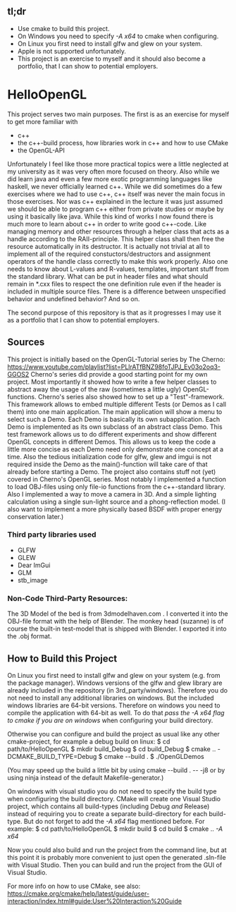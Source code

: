 ## tl;dr
- Use cmake to build this project.
- On Windows you need to specify *-A x64* to cmake when configuring.
- On Linux you first need to install glfw and glew on your system.
- Apple is not supported unfortunately.
- This project is an exercise to myself and it should also become a portfolio, that I can show to potential employers.

# HelloOpenGL

This project serves two main purposes. The first is as an exercise for myself to get more familiar with 
- c++
- the c++-build process, how libraries work in c++ and how to use CMake
- the OpenGL-API

Unfortunately I feel like those more practical topics were a little neglected at my university as it was very often more focused on theory. Also while we did learn java and even a few more exotic programming languages like haskell, we never officially learned c++. While we did sometimes do a few exercises where we had to use c++, c++ itself was never the main focus in those exercises. Nor was c++ explained in the lecture it was just assumed we should be able to program c++ either from private studies or maybe by using it basically like java.
While this kind of works I now found there is much more to learn about c++ in order to write good c++-code. Like managing memory and other resources through a helper class that acts as a handle according to the RAII-principle. This helper class shall then free the resource automatically in its destructor. It is actually not trivial at all to implement all of the required constuctors/destructors and assignment operators of the handle class correctly to make this work properly. Also one needs to know about L-values and R-values, templates, important stuff from the standard library. What can be put in header files and what should remain in *.cxx files to respect the one definition rule even if the header is included in multiple source files. There is a difference between unspecified behavior and undefined behavior? And so on.

The second purpose of this repository is that as it progresses I may use it as a portfolio that I can show to potential employers.

## Sources
This project is initially based on the OpenGL-Tutorial series by The Cherno:
https://www.youtube.com/playlist?list=PLlrATfBNZ98foTJPJ_Ev03o2oq3-GGOS2
Cherno's series did provide a good starting point for my own project. Most importantly it showed how to write a few helper classes to abstract away the usage of the raw (sometimes a little ugly) OpenGL-functions. 
Cherno's series also showed how to set up a "Test"-framework. This framework allows to embed multiple different Tests (or Demos as I call them) into one main application. The main application will show a menu to select such a Demo. Each Demo is basically its own subapplication. Each Demo is implemented as its own subclass of an abstract class Demo. This test framework allows us to do different experiments and show different OpenGL concepts in different Demos. This allows us to keep the code a little more concise as each Demo need only demonstrate one concept at a time. Also the tedious initialization code for glfw, glew and imgui is not required inside the Demo as the main()-function will take care of that already before starting a Demo.
The project also contains stuff not (yet) covered in Cherno's OpenGL series. Most notably I implemented
a function to load OBJ-files using only file-io functions from the c++-standard library. Also I implemented
a way to move a camera in 3D. And a simple lighting calculation using a single sun-light source and a phong-reflection model. (I also want to implement a more physically based BSDF with proper energy conservation later.)


### Third party libraries used
- GLFW
- GLEW
- Dear ImGui
- GLM
- stb_image

### Non-Code Third-Party Resources:
The 3D Model of the bed is from 3dmodelhaven.com . I converted it into the OBJ-file format with the help of Blender.
The monkey head (suzanne) is of course the built-in test-model that is shipped with Blender. I exported it into the .obj format.

## How to Build this Project
On Linux you first need to install glfw and glew on your system (e.g. from the package manager).
Windows versions of the glfw and glew library are already included in the repository
(in 3rd_party/windows). Therefore you do not need to install any additional libraries on windows.
But the included windows libraries are 64-bit versions. Therefore on windows you need
to compile the application with 64-bit as well. 
To do that *pass the -A x64 flag to cmake if you are on windows* when configuring your build directory.

Otherwise you can configure and build the project as usual like any other cmake-project, for example a debug build on linux:
$ cd path/to/HelloOpenGL
$ mkdir build_Debug
$ cd build_Debug
$ cmake .. -DCMAKE_BUILD_TYPE=Debug
$ cmake --build .
$ ./OpenGLDemos

(You may speed up the build a little bit by using
cmake --build . -- -j8
or by using ninja instead of the default Makefile-generator.)


On windows with visual studio you do not need to specify the build type when configuring the build 
directory. CMake will create one Visual Studio project, which contains all build-types (including Debug *and* Release) instead of requiring you to create a separate build-directory for each build-type. But do not forget to add the *-A x64* flag mentioned before. For example:
$ cd path/to/HelloOpenGL
$ mkdir build
$ cd build
$ cmake .. *-A x64*

Now you could also build and run the project from the command line, but at this point it is probably more convenient to just open the generated .sln-file with Visual Studio. Then you can build and run the project from the GUI of Visual Studio.

For more info on how to use CMake, see also:
https://cmake.org/cmake/help/latest/guide/user-interaction/index.html#guide:User%20Interaction%20Guide